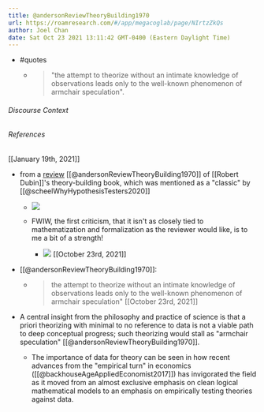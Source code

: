 ```yaml
---
title: @andersonReviewTheoryBuilding1970
url: https://roamresearch.com/#/app/megacoglab/page/NIrtzZkQs
author: Joel Chan
date: Sat Oct 23 2021 13:11:42 GMT-0400 (Eastern Daylight Time)
---
```


- #quotes

    - > "the attempt to theorize without an intimate knowledge of observations leads only to the well-known phenomenon of armchair speculation".

###### Discourse Context



###### References

[[January 19th, 2021]]

- from a [review](https://fdocuments.us/document/theory-buildingby-robert-dubin.html) [[@andersonReviewTheoryBuilding1970]] of [[Robert Dubin]]'s theory-building book, which was mentioned as a "classic" by [[@scheelWhyHypothesisTesters2020]]

    - ![](https://firebasestorage.googleapis.com/v0/b/firescript-577a2.appspot.com/o/imgs%2Fapp%2Fmegacoglab%2FzlLsk8z23g.png?alt=media&token=9e7cd594-9fe8-443e-875d-afbfef05a9ac)

    - FWIW, the first criticism, that it isn't as closely tied to mathematization and formalization as the reviewer would like, is to me a bit of a strength!

        - ![](https://firebasestorage.googleapis.com/v0/b/firescript-577a2.appspot.com/o/imgs%2Fapp%2Fmegacoglab%2FNrXHH9MBEs.png?alt=media&token=4406dff9-186d-4331-8c97-a50a1813337c)
[[October 23rd, 2021]]

- [[@andersonReviewTheoryBuilding1970]]:

    - > the attempt to theorize without an intimate knowledge of observations leads only to the well-known phenomenon of armchair speculation"
[[October 23rd, 2021]]

- A central insight from the philosophy and practice of science is that a priori theorizing with minimal to no reference to data is not a viable path to deep conceptual progress; such theorizing would stall as "armchair speculation" [[@andersonReviewTheoryBuilding1970]].

    - The importance of data for theory can be seen in how recent advances from the "empirical turn" in economics ([[@backhouseAgeAppliedEconomist2017]]) has invigorated the field as it moved from an almost exclusive emphasis on clean logical mathematical models to an emphasis on empirically testing theories against data.
